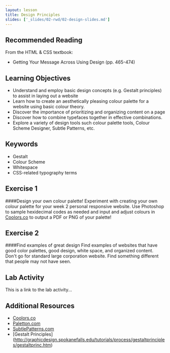 ```yaml
---
layout: lesson
title: Design Principles
slides: ['_slides/02-rwd/02-design-slides.md']
---
```


## Recommended Reading

From the HTML & CSS textbook:

- Getting Your Message Across Using Design (pp. 465-474)

## Learning Objectives

- Understand and employ basic design concepts (e.g. Gestalt principles) to assist in laying out a website
- Learn how to create an aesthetically pleasing colour palette for a website using basic colour theory.
- Discover the importance of prioritizing and organizing content on a page
- Discover how to combine typefaces together in effective combinations.
- Explore a variety of design tools such colour palette tools, Colour Scheme Designer, Subtle Patterns, etc.

## Keywords

- Gestalt
- Colour Scheme
- Whitespace
- CSS-related typography terms

## Exercise 1

####Design your own colour palette!
Experiment with creating your own colour palette for your week 2 personal responsive website. Use Photoshop to sample hexidecimal codes as needed and input and adjust colours in [Coolors.co](http://coolors.co/) to output a PDF or PNG of your palette!

## Exercise 2

####Find examples of great design
Find examples of websites that have good color palettes, good design, white space, and organized content. Don't go for standard large corporation website. Find something different that people may not have seen.  


## Lab Activity

This is a link to the lab activity...

## Additional Resources

- [Coolors.co](http://coolors.co/)
- [Paletton.com](http://paletton.com/)
- [SubtlePatterns.com](http://www.subtlepatterns.com)
- [Gestalt Principles] (http://graphicdesign.spokanefalls.edu/tutorials/process/gestaltprinciples/gestaltprinc.htm)

